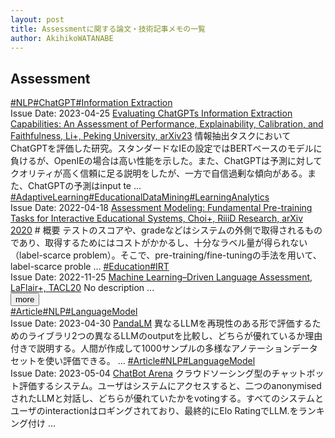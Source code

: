 ```yaml
---
layout: post
title: Assessmentに関する論文・技術記事メモの一覧
author: AkihikoWATANABE
---
```

## Assessment
<div class="visible-content">
<a class="button" href="articles/NLP.html">#NLP</a><a class="button" href="articles/ChatGPT.html">#ChatGPT</a><a class="button" href="articles/Information Extraction.html">#Information Extraction</a><br><span class="issue_date">Issue Date: 2023-04-25</span>
<a href="https://github.com/AkihikoWatanabe/paper_notes/issues/534">Evaluating ChatGPTs Information Extraction Capabilities: An Assessment of Performance, Explainability, Calibration, and Faithfulness, Li+, Peking University, arXiv23</a>
<span class="snippet">情報抽出タスクにおいてChatGPTを評価した研究。スタンダードなIEの設定ではBERTベースのモデルに負けるが、OpenIEの場合は高い性能を示した。また、ChatGPTは予測に対してクオリティが高く信頼に足る説明をしたが、一方で自信過剰な傾向がある。また、ChatGPTの予測はinput te ...</span>
<a class="button" href="articles/AdaptiveLearning.html">#AdaptiveLearning</a><a class="button" href="articles/EducationalDataMining.html">#EducationalDataMining</a><a class="button" href="articles/LearningAnalytics.html">#LearningAnalytics</a><br><span class="issue_date">Issue Date: 2022-04-18</span>
<a href="https://github.com/AkihikoWatanabe/paper_notes/issues/444">Assessment Modeling: Fundamental Pre-training Tasks for Interactive Educational Systems, Choi+, RiiiD Research, arXiv 2020</a>
<span class="snippet"># 概要テストのスコアや、gradeなどはシステムの外側で取得されるものであり、取得するためにはコストがかかるし、十分なラベル量が得られない（label-scarce problem）。そこで、pre-training/fine-tuningの手法を用いて、label-scarce proble ...</span>
<a class="button" href="articles/Education.html">#Education</a><a class="button" href="articles/IRT.html">#IRT</a><br><span class="issue_date">Issue Date: 2022-11-25</span>
<a href="https://github.com/AkihikoWatanabe/paper_notes/issues/491">Machine Learning–Driven Language Assessment, LaFlair+, TACL20</a>
<span class="snippet">No description ...</span>
</div>
<button onclick="showMore(0)">more</button>

<div class="hidden-content">
<a class="button" href="articles/Article.html">#Article</a><a class="button" href="articles/NLP.html">#NLP</a><a class="button" href="articles/LanguageModel.html">#LanguageModel</a><br><span class="issue_date">Issue Date: 2023-04-30</span>
<a href="https://github.com/AkihikoWatanabe/paper_notes/issues/603">PandaLM</a>
<span class="snippet">異なるLLMを再現性のある形で評価するためのライブラリ2つの異なるLLMのoutputを比較し、どちらが優れているか理由付きで説明する。人間が作成して1000サンプルの多様なアノテーションデータセットを使い評価できる。 ...</span>
<a class="button" href="articles/Article.html">#Article</a><a class="button" href="articles/NLP.html">#NLP</a><a class="button" href="articles/LanguageModel.html">#LanguageModel</a><br><span class="issue_date">Issue Date: 2023-05-04</span>
<a href="https://github.com/AkihikoWatanabe/paper_notes/issues/623">ChatBot Arena</a>
<span class="snippet">クラウドソーシング型のチャットボット評価するシステム。ユーザはシステムにアクセスすると、二つのanonymisedされたLLMと対話し、どちらが優れていたかをvotingする。すべてのシステムとユーザのinteractionはロギングされており、最終的にElo RatingでLLM.をランキング付け ...</span>
<button onclick="hideContent(0)" style="display: none;">hide</button>
</div>
